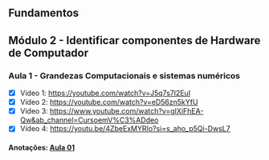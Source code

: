 ## Fundamentos

## Módulo 2 - Identificar componentes de Hardware de Computador


### Aula 1 - Grandezas Computacionais e sistemas numéricos 

- [x] Vídeo 1: https://youtube.com/watch?v=J5q7s7l2EuI 
- [x] Vídeo 2: https://youtube.com/watch?v=eD56zn5kYfU
- [x] Vídeo 3: https://www.youtube.com/watch?v=gIXiFhEA-Qw&ab_channel=CursoemV%C3%ADdeo
- [x] Vídeo 4: https://youtu.be/4ZbeExMYRIo?si=s_aho_p5Qi-DwsL7

#### Anotações: [Aula 01](m2a1.md)
